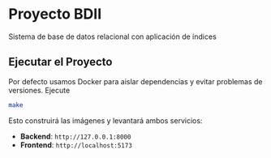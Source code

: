 # Proyecto BDII

Sistema de base de datos relacional con aplicación de índices

## Ejecutar el Proyecto

Por defecto usamos Docker para aislar dependencias y evitar problemas de versiones. Ejecute

```bash
make
```

Esto construirá las imágenes y levantará ambos servicios:

- **Backend**: `http://127.0.0.1:8000`
- **Frontend**: `http://localhost:5173`


